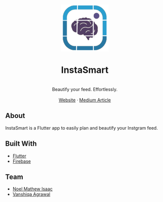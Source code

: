 <br />
<p align="center">
  <a href="https://popcorn-data.herokuapp.com/">
    <img src="assets/images/instasmartLogo.png" alt="Logo" width="150" height="150">
  </a>

  <h1 align="center">InstaSmart</h1>

  <p align="center">
  <br />
    Beautify your feed. Effortlessly.
    <br />
    <br />
    <a href="https://popcorn-data.herokuapp.com/">Website</a>
    ·
    <a href="https://medium.com/analytics-vidhya/popcorn-data-analysing-cinema-seating-patterns-part-ii-987fbde9d363">Medium Article</a>
  </p>
</p>


## About
InstaSmart is a Flutter app to easily plan and beautify your Instgram feed. 


## Built With
* [Flutter](https://flutter.dev/fi)
* [Firebase](https://firebase.google.com/)


## Team
* [Noel Mathew Isaac](https://github.com/noelmathewisaac)
* [Vanshiqa Agrawal](https://github.com/vanshiqa)


